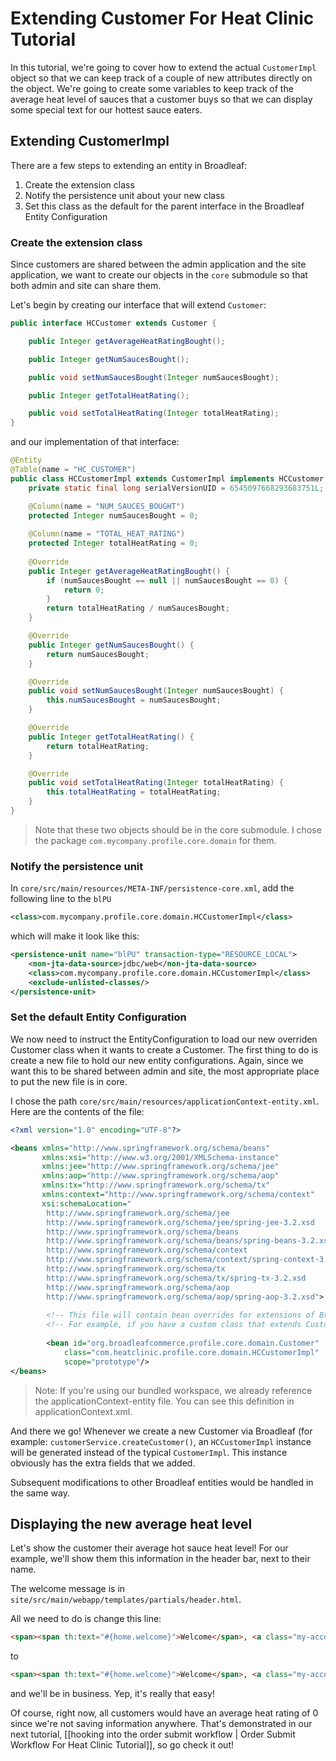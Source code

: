 # Extending Customer For Heat Clinic Tutorial

In this tutorial, we're going to cover how to extend the actual `CustomerImpl` object so that we can keep track of a couple of new attributes directly on the object. We're going to create some variables to keep track of the average heat level of sauces that a customer buys so that we can display some special text for our hottest sauce eaters.

## Extending CustomerImpl

There are a few steps to extending an entity in Broadleaf:

1. Create the extension class
2. Notify the persistence unit about your new class
3. Set this class as the default for the parent interface in the Broadleaf Entity Configuration

### Create the extension class

Since customers are shared between the admin application and the site application, we want to create our objects in the `core` submodule so that both admin and site can share them.

Let's begin by creating our interface that will extend `Customer`:

```java
public interface HCCustomer extends Customer {

    public Integer getAverageHeatRatingBought();

    public Integer getNumSaucesBought();

    public void setNumSaucesBought(Integer numSaucesBought);

    public Integer getTotalHeatRating();

    public void setTotalHeatRating(Integer totalHeatRating);
}
```

and our implementation of that interface:


```java
@Entity
@Table(name = "HC_CUSTOMER")
public class HCCustomerImpl extends CustomerImpl implements HCCustomer {
    private static final long serialVersionUID = 6545097668293683751L;

    @Column(name = "NUM_SAUCES_BOUGHT")
    protected Integer numSaucesBought = 0;
    
    @Column(name = "TOTAL_HEAT_RATING")
    protected Integer totalHeatRating = 0;
    
    @Override
    public Integer getAverageHeatRatingBought() {
        if (numSaucesBought == null || numSaucesBought == 0) {
            return 0;
        }
        return totalHeatRating / numSaucesBought;
    }

    @Override
    public Integer getNumSaucesBought() {
        return numSaucesBought;
    }

    @Override
    public void setNumSaucesBought(Integer numSaucesBought) {
        this.numSaucesBought = numSaucesBought;
    }

    @Override
    public Integer getTotalHeatRating() {
        return totalHeatRating;
    }

    @Override
    public void setTotalHeatRating(Integer totalHeatRating) {
        this.totalHeatRating = totalHeatRating;
    }
}
```

> Note that these two objects should be in the core submodule. I chose the package `com.mycompany.profile.core.domain` for them.

### Notify the persistence unit

In `core/src/main/resources/META-INF/persistence-core.xml`, add the following line to the `blPU` 

```xml
<class>com.mycompany.profile.core.domain.HCCustomerImpl</class>
```

which will make it look like this:

```xml
<persistence-unit name="blPU" transaction-type="RESOURCE_LOCAL">
    <non-jta-data-source>jdbc/web</non-jta-data-source>
    <class>com.mycompany.profile.core.domain.HCCustomerImpl</class>
    <exclude-unlisted-classes/>
</persistence-unit>
```

### Set the default Entity Configuration

We now need to instruct the EntityConfiguration to load our new overriden Customer class when it wants to create a Customer. The first thing to do is create a new file to hold our new entity configurations. Again, since we want this to be shared between admin and site, the most appropriate place to put the new file is in core.

I chose the path `core/src/main/resources/applicationContext-entity.xml`. Here are the contents of the file:

```xml
<?xml version="1.0" encoding="UTF-8"?>

<beans xmlns="http://www.springframework.org/schema/beans"
       xmlns:xsi="http://www.w3.org/2001/XMLSchema-instance"
       xmlns:jee="http://www.springframework.org/schema/jee"
       xmlns:aop="http://www.springframework.org/schema/aop"
       xmlns:tx="http://www.springframework.org/schema/tx"
       xmlns:context="http://www.springframework.org/schema/context"
       xsi:schemaLocation="
        http://www.springframework.org/schema/jee
        http://www.springframework.org/schema/jee/spring-jee-3.2.xsd
        http://www.springframework.org/schema/beans
        http://www.springframework.org/schema/beans/spring-beans-3.2.xsd
        http://www.springframework.org/schema/context
        http://www.springframework.org/schema/context/spring-context-3.2.xsd
        http://www.springframework.org/schema/tx
        http://www.springframework.org/schema/tx/spring-tx-3.2.xsd
        http://www.springframework.org/schema/aop
        http://www.springframework.org/schema/aop/spring-aop-3.2.xsd">
        
        <!-- This file will contain bean overrides for extensions of Broadleaf entities -->
        <!-- For example, if you have a custom class that extends CustomerImpl, you would note that here -->
        
        <bean id="org.broadleafcommerce.profile.core.domain.Customer"
        	class="com.heatclinic.profile.core.domain.HCCustomerImpl"
        	scope="prototype"/>
</beans>
```

> Note: If you're using our bundled workspace, we already reference the applicationContext-entity file. You can see this definition in applicationContext.xml.

And there we go! Whenever we create a new Customer via Broadleaf (for example: `customerService.createCustomer()`, an `HCCustomerImpl` instance will be generated instead of the typical `CustomerImpl`. This instance obviously has the extra fields that we added.

Subsequent modifications to other Broadleaf entities would be handled in the same way.

## Displaying the new average heat level

Let's show the customer their average hot sauce heat level! For our example, we'll show them this information in the header bar, next to their name.

The welcome message is in `site/src/main/webapp/templates/partials/header.html`.

All we need to do is change this line:

```html
<span><span th:text="#{home.welcome}">Welcome</span>, <a class="my-account" th:href="@{/account}" th:text="${customer.firstName}"></a></span>
```

to 

```html
<span><span th:text="#{home.welcome}">Welcome</span>, <a class="my-account" th:href="@{/account}" th:text="${customer.firstName}"></a><span th:text=" (${customer.averageHeatRatingBought})"></span></span>
```

and we'll be in business. Yep, it's really that easy!

Of course, right now, all customers would have an average heat rating of 0 since we're not saving information anywhere. That's demonstrated in our next tutorial, [[hooking into the order submit workflow | Order Submit Workflow For Heat Clinic Tutorial]], so go check it out!
